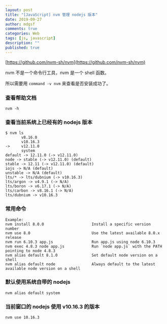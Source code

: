 ```yaml
---
layout: post
title: "[JavaScript] nvm 管理 nodejs 版本"
date: 2019-09-27
author: mdgsf
comments: true
categories: Web
tags: [js, javascript]
description: ""
published: true
---
```


[https://github.com/nvm-sh/nvm](https://github.com/nvm-sh/nvm)

nvm 不是一个命令行工具，nvm 是一个 shell 函数。

所以需要用 `command -v nvm` 来查看是否安装成功了。

### 查看帮助文档

```
nvm -h
```

### 查看当前系统上已经有的 nodejs 版本

```
$ nvm ls
       v8.16.0
       v10.16.3
->     v12.11.0
       system
default -> 12.11.0 (-> v12.11.0)
node -> stable (-> v12.11.0) (default)
stable -> 12.11 (-> v12.11.0) (default)
iojs -> N/A (default)
unstable -> N/A (default)
lts/* -> lts/dubnium (-> v10.16.3)
lts/argon -> v4.9.1 (-> N/A)
lts/boron -> v6.17.1 (-> N/A)
lts/carbon -> v8.16.1 (-> N/A)
lts/dubnium -> v10.16.3
```

### 常用命令

```
Example:
nvm install 8.0.0                     Install a specific version number
nvm use 8.0                           Use the latest available 8.0.x release
nvm run 6.10.3 app.js                 Run app.js using node 6.10.3
nvm exec 4.8.3 node app.js            Run `node app.js` with the PATH
pointing to node 4.8.3
nvm alias default 8.1.0               Set default node version on a
shell
nvm alias default node                Always default to the latest
available node version on a shell
```

### 默认使用系统自带的 nodejs

```
nvm alias default system
```

### 当前窗口的 nodejs 使用 v10.16.3 的版本

```
nvm use 10.16.3
```

